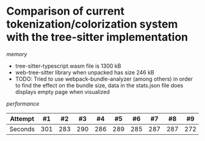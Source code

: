 # Comparison of current tokenization/colorization system with the tree-sitter implementation

_memory_

- tree-sitter-typescript.wasm file is 1300 kB
- web-tree-sitter library when unpacked has size 246 kB
- TODO: Tried to use webpack-bundle-analyzer (among others) in order to find the effect on the bundle size, data in the stats.json file does displays empty page when visualized

_performance_

Attempt | #1 | #2 | #3 | #4 | #5 | #6 | #7 | #8 | #9 | #10 | #11
--- | --- | --- | --- |--- |--- |--- |--- |--- |--- |--- |---
Seconds | 301 | 283 | 290 | 286 | 289 | 285 | 287 | 287 | 272 | 276 | 269
